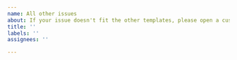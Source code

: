 ```yaml
---
name: All other issues
about: If your issue doesn't fit the other templates, please open a custom issue
title: ''
labels: ''
assignees: ''

---
```


<!--

Thank you so much for getting involved with the work and efforts of the OpenJS Foundation's Cross Project Council. Please describe your issue in adequate details below. This comment may be removed.

-->

